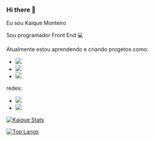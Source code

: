 ### Hi there 👋




Eu sou Kaique Monteiro

Sou programador Front End :computer:

Atualmente estou aprendendo e criando progetos como:


  - <img src="https://img.shields.io/badge/HTML5-E34F26?style=for-the-badge&logo=html5&logoColor=white"/>
  - <img src="https://img.shields.io/badge/CSS3-1572B6?style=for-the-badge&logo=css3&logoColor=white"/>
  - <img src="https://img.shields.io/badge/JavaScript-F7DF1E?style=for-the-badge&logo=javascript&logoColor=black"/>

  redes:
  
  - <img src="https://img.shields.io/badge/LinkedIn-0077B5?style=for-the-badge&logo=linkedin&logoColor=white"/>
  - <img src="https://img.shields.io/badge/Instagram-E4405F?style=for-the-badge&logo=instagram&logoColor=white"/>


[![Kaique Stats](https://github-readme-stats.vercel.app/api?username=kaiquemont)](https://github.com/anuraghazra/github-readme-stats)

[![Top Langs](https://github-readme-stats.vercel.app/api/top-langs/?username=kaiquemont)](https://github.com/anuraghazra/github-readme-stats)
